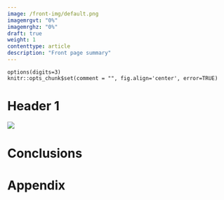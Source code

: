 ```yaml
---
image: /front-img/default.png
imagemrgvt: "0%"
imagemrghz: "0%"
draft: true
weight: 1
contenttype: article
description: "Front page summary"
---
```


```{r echo=FALSE}
options(digits=3)
knitr::opts_chunk$set(comment = "", fig.align='center', error=TRUE)
```

# Header 1

<!-- this needs to become a shortcode -->
<img
  id='front-img' src='/front-img/default.png'
  class='post-inset-image'
/>

# Conclusions

<!-- this needs to become a shortcode -->
<!-- this is populated by JS in feedback.html partial -->
<div id='feedback-cont'></div>

# Appendix
